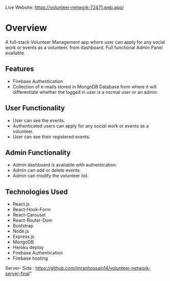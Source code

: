 Live Website: https://volunteer-network-72471.web.app/

# Overview 
A full-stack Volunteer Management app where user can apply for any social work or events as a volunteer. from dashboard. Full functional Admin Panel available.
## Features
- Firebase Authentication
- Collection of e-mails stored in MongoDB Database from where it will differentiate whether the logged in user is a normal user or an admin.
##  User Functionality
-	User can see the events.
-	Authenticated users can apply for any social work or events as a volunteer.
-	User can see their registered events.
## Admin Functionality
-	Admin dashboard is available with authentication.
-	Admin can add or delete events.
-	Admin can modify the volunteer list.

## Technologies Used
-	React.js
-	React-Hook-Form
-	React-Carousel
-	React-Router-Dom
-	Bootstrap
-	Node.js
-	Express.js
-	MongoDB
-	Heroku deploy
-	Firebase Authentication
-	Firebase hosting


Server- Side : https://github.com/imranhossain14/volunteer-network-server-final"
